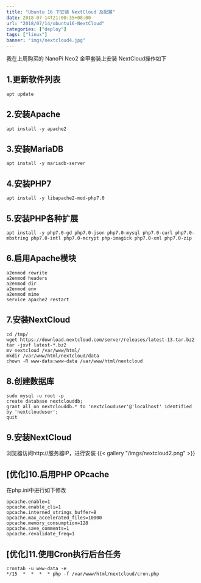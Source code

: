 ```yaml
---
title: "Ubuntu 16 下安装 NextCloud 及配置"
date: 2018-07-14T21:00:35+08:00
url: "2018/07/14/ubuntu16-NextCloud"
categories: ["deploy"]
tags: ["linux"]
banner: "imgs/nextcloud4.jpg"
---
```


我在上周购买的 NanoPi Neo2 金甲套装上安装 NextCloud操作如下

<!--more-->
## 1.更新软件列表
```
apt update
```

## 2.安装Apache
```
apt install -y apache2
```

## 3.安装MariaDB
```
apt install -y mariadb-server
```

## 4.安装PHP7
```
apt install -y libapache2-mod-php7.0
```

## 5.安装PHP各种扩展
```
apt install -y php7.0-gd php7.0-json php7.0-mysql php7.0-curl php7.0-mbstring php7.0-intl php7.0-mcrypt php-imagick php7.0-xml php7.0-zip
```

## 6.启用Apache模块
```
a2enmod rewrite
a2enmod headers
a2enmod dir
a2enmod env
a2enmod mime
service apache2 restart
```

## 7.安装NextCloud
```
cd /tmp/
wget https://download.nextcloud.com/server/releases/latest-13.tar.bz2
tar -jxvf latest-*.bz2
mv nextcloud /var/www/html/
mkdir /var/www/html/nextcloud/data
chown -R www-data:www-data /var/www/html/nextcloud
```

## 8.创建数据库
```
sudo mysql -u root -p
create database nextclouddb;
grant all on nextclouddb.* to 'nextclouduser'@'localhost' identified by 'nextclouduser';
quit
```

## 9.安装NextCloud
浏览器访问http://服务器IP，进行安装
{{< gallery "/imgs/nextcloud2.png" >}}

## [优化]10.启用PHP OPcache

在php.ini中进行如下修改
```
opcache.enable=1
opcache.enable_cli=1
opcache.interned_strings_buffer=8
opcache.max_accelerated_files=10000
opcache.memory_consumption=128
opcache.save_comments=1
opcache.revalidate_freq=1
```

## [优化]11.使用Cron执行后台任务
```
crontab -u www-data -e
*/15  *  *  *  * php -f /var/www/html/nextcloud/cron.php
```
<!--more-->
